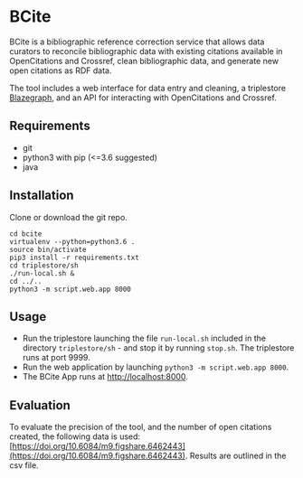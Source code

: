 # BCite
BCite is a bibliographic reference correction service that allows data curators to reconcile bibliographic data with existing citations available in OpenCitations and Crossref, clean bibliographic data, and generate new open citations as RDF data.

The tool includes a web interface for data entry and cleaning, a triplestore [Blazegraph](https://www.blazegraph.com), and an API for interacting with OpenCitations and Crossref.

## Requirements

* git
* python3 with pip (<=3.6 suggested)
* java

## Installation

Clone or download the git repo.

```
cd bcite
virtualenv --python=python3.6 .
source bin/activate
pip3 install -r requirements.txt
cd triplestore/sh  
./run-local.sh &
cd ../..
python3 -m script.web.app 8000
```

## Usage

* Run the triplestore launching the file `run-local.sh` included in the directory `triplestore/sh` - and stop it by running `stop.sh`. The triplestore runs at port 9999.
* Run the web application by launching `python3 -m script.web.app 8000`.
* The BCite App runs at [http://localhost:8000](http://localhost:8000).

## Evaluation
To evaluate the precision of the tool, and the number of open citations created, the following data is used: [https://doi.org/10.6084/m9.figshare.6462443](https://doi.org/10.6084/m9.figshare.6462443). Results are outlined in the csv file.
